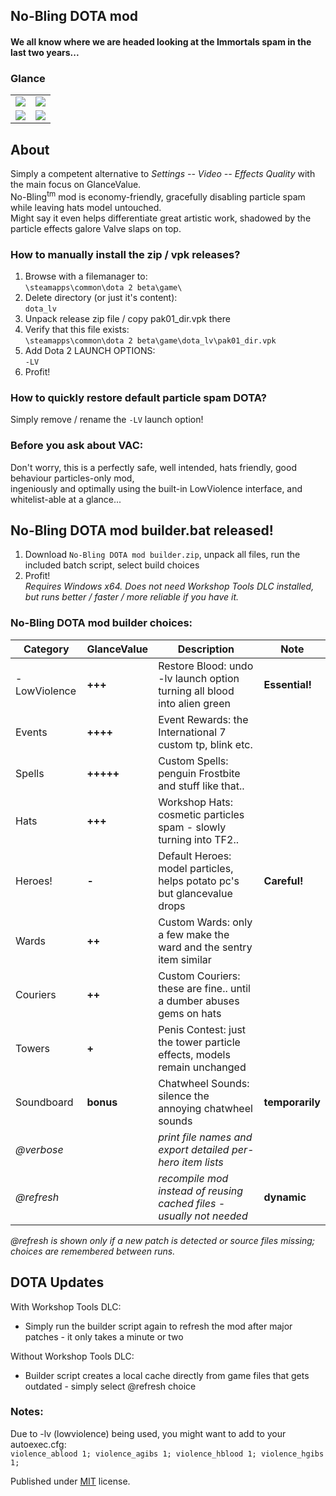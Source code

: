 ## No-Bling DOTA mod  
#### We all know where we are headed looking at the Immortals spam in the last two years...  

### Glance  
<table>  
	<tr>  
		<td><img src="http://i.imgur.com/QhB7BkT.jpg"></td>  
		<td><img src="http://i.imgur.com/hr0lFC4.jpg"></td>  
	</tr>  
	<tr>  
		<td><img src="http://i.imgur.com/kUIQ7Jh.png"></td>  
		<td><img src="http://i.imgur.com/JShyXKs.png"></td>  
	</tr>  
</table>  
 
## About  
Simply a competent alternative to *Settings -- Video -- Effects Quality* with the main focus on GlanceValue.  
No-Bling<sup>tm</sup> mod is economy-friendly, gracefully disabling particle spam while leaving hats model untouched.  
Might say it even helps differentiate great artistic work, shadowed by the particle effects galore Valve slaps on top.  
  
### How to manually install the zip / vpk releases?  
1. Browse with a filemanager to:  
`\steamapps\common\dota 2 beta\game\`  
2. Delete directory (or just it's content):  
`dota_lv`  
3. Unpack release zip file / copy pak01_dir.vpk there  
4. Verify that this file exists:  
`\steamapps\common\dota 2 beta\game\dota_lv\pak01_dir.vpk`  
5. Add Dota 2 LAUNCH OPTIONS:  
`-LV`  
6. Profit!  

### How to quickly restore default particle spam DOTA?
Simply remove / rename the `-LV` launch option!
  
### Before you ask about VAC:  
Don't worry, this is a perfectly safe, well intended, hats friendly, good behaviour particles-only mod,  
ingeniously and optimally using the built-in LowViolence interface, and whitelist-able at a glance...  
  
## No-Bling DOTA mod builder.bat released!  
1. Download `No-Bling DOTA mod builder.zip`, unpack all files, run the included batch script, select build choices  
2. Profit!  
*Requires Windows x64. Does not need Workshop Tools DLC installed, but runs better / faster / more reliable if you have it.*  
  
### No-Bling DOTA mod builder choices:  
Category       | GlanceValue | Description                                                              | Note  
-------------- | ----------- | ------------------------------------------------------------------------ | ----------  
-LowViolence   | **+++**     | Restore Blood: undo -lv launch option turning all blood into alien green | **Essential!**  
Events         | **++++**    | Event Rewards: the International 7 custom tp, blink etc.                 |  
Spells         | **+++++**   | Custom Spells: penguin Frostbite and stuff like that..                   |  
Hats           | **+++**     | Workshop Hats: cosmetic particles spam - slowly turning into TF2..       |  
Heroes!        | **-**       | Default Heroes: model particles, helps potato pc's but glancevalue drops | **Careful!**  
Wards          | **++**      | Custom Wards: only a few make the ward and the sentry item similar       |  
Couriers       | **++**      | Custom Couriers: these are fine.. until a dumber abuses gems on hats     | 
Towers         | **+**       | Penis Contest: just the tower particle effects, models remain unchanged  |  
Soundboard     | **bonus**   | Chatwheel Sounds: silence the annoying chatwheel sounds                  | **temporarily**
*@verbose*     |             | *print file names and export detailed per-hero item lists*               |  
*@refresh*     |             | *recompile mod instead of reusing cached files - usually not needed*     | **dynamic**  
  
*@refresh is shown only if a new patch is detected or source files missing; choices are remembered between runs.*  
  
## DOTA Updates  
With Workshop Tools DLC:  
- Simply run the builder script again to refresh the mod after major patches - it only takes a minute or two  
  
Without Workshop Tools DLC:  
- Builder script creates a local cache directly from game files that gets outdated - simply select @refresh choice  
  
### Notes:  
Due to -lv (lowviolence) being used, you might want to add to your autoexec.cfg:  
`violence_ablood 1; violence_agibs 1; violence_hblood 1; violence_hgibs 1;`  
 
Published under [MIT](LICENSE) license.  
  
